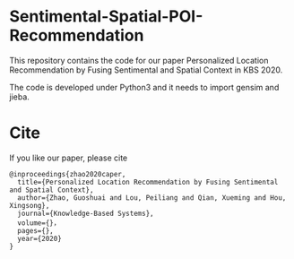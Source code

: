# Sentimental-Spatial-POI-Recommendation
This repository contains the code for our paper Personalized Location Recommendation by Fusing Sentimental and Spatial Context in KBS 2020.

The code is developed under Python3 and it needs to import gensim and jieba.


# Cite
If you like our paper, please cite
```
@inproceedings{zhao2020caper,
  title={Personalized Location Recommendation by Fusing Sentimental and Spatial Context},
  author={Zhao, Guoshuai and Lou, Peiliang and Qian, Xueming and Hou, Xingsong},
  journal={Knowledge-Based Systems},
  volume={}，
  pages={},
  year={2020}
}
```
